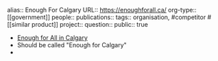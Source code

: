 alias:: Enough For Calgary
URL:: https://enoughforall.ca/
org-type:: [[government]] 
people::
publications:: 
tags:: organisation, #competitor #[[similar product]] 
project::
question::
public:: true

- [Enough for All in Calgary](https://enoughforall.ca/)
- Should be called "Enough for Calgary"
-
